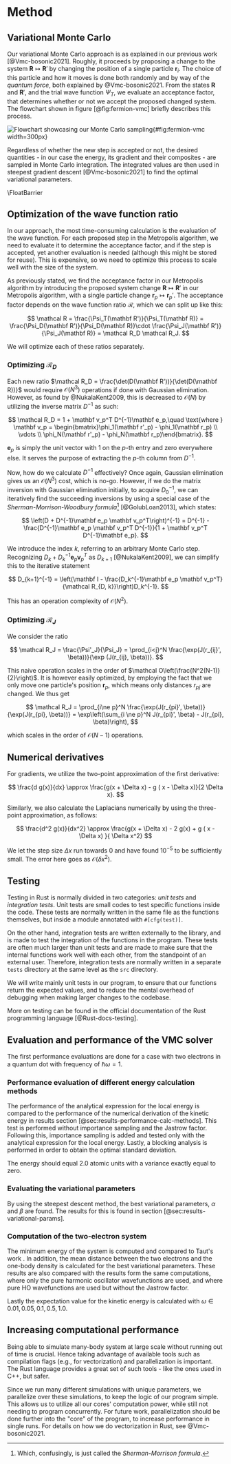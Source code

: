 # Method

## Variational Monte Carlo

Our variational Monte Carlo approach is as explained in our previous work [@Vmc-bosonic2021]. Roughly, it proceeds by proposing a change to the system $\mathbf R \mapsto \mathbf R'$ by changing the position of a single particle $\mathbf r_i$. The choice of this particle and how it moves is done both randomly and by way of the *quantum force*, both explained by @Vmc-bosonic2021. From the states $\mathbf R$ and $\mathbf R'$, and the trial wave function $\Psi_T$, we evaluate an acceptance factor, that determines whether or not we accept the proposed changed system. The flowchart shown in figure [@fig:fermion-vmc] briefly describes this process.

![Flowchart showcasing our Monte Carlo sampling](diagrams/fermion-vmc.png){#fig:fermion-vmc width=300px}

Regardless of whether the new step is accepted or not, the desired quantities - in our case the energy, its gradient and their composites - are sampled in Monte Carlo integration. The integrated values are then used in steepest gradient descent [@Vmc-bosonic2021] to find the optimal variational parameters.

\FloatBarrier

## Optimization of the wave function ratio

In our approach, the most time-consuming calculation is the evaluation of the wave function. For each proposed step in the Metropolis algorithm, we need to evaluate it to determine the acceptance factor, and if the step is accepted, yet another evaluation is needed (although this might be stored for reuse). This is expensive, so we need to optimize this process to scale well with the size of the system.

As previously stated, we find the acceptance factor in our Metropolis algorithm by introducing the proposed system change $\mathbf R \mapsto \mathbf R'$ in our Metropolis algorithm, with a single particle change $\mathbf r_p \mapsto \mathbf r_p'$. The acceptance factor depends on the wave function ratio $\mathcal R$, which we can split up like this:

$$ \mathcal R = \frac{\Psi_T(\mathbf R')}{\Psi_T(\mathbf R)} = \frac{\Psi_D(\mathbf R')}{\Psi_D(\mathbf R)}\cdot \frac{\Psi_J(\mathbf R')}{\Psi_J(\mathbf R)} = \mathcal R_D \mathcal R_J. $$

We will optimize each of these ratios separately.

### Optimizing $\mathcal R_D$

Each new ratio $\mathcal R_D = \frac{\det(D(\mathbf R'))}{\det(D(\mathbf R))}$ would require $\mathcal O(N^3)$ operations if done with Gaussian elimination. However, as found by @NukalaKent2009, this is decreased to $\mathcal O(N)$ by utilizing the inverse matrix $D^{-1}$ as such:

$$ \mathcal R_D = 1 + \mathbf v_p^T D^{-1}\mathbf e_p,\quad \text{where } \mathbf v_p = \begin{bmatrix}\phi_1(\mathbf r'_p) - \phi_1(\mathbf r_p) \\ \vdots \\ \phi_N(\mathbf r'_p) - \phi_N(\mathbf r_p)\end{bmatrix}. $$

$\mathbf e_p$ is simply the unit vector with $1$ on the $p$-th entry and zero everywhere else. It serves the purpose of extracting the $p$-th column from $D^{-1}$.

Now, how do we calculate $D^{-1}$ effectively? Once again, Gaussian elimination gives us an $\mathcal O(N^3)$ cost, which is no-go. However, if we do the matrix inversion with Gaussian elimination initially, to acquire $D_0^{-1}$, we can iteratively find the succeeding inversions by using a special case of the *Sherman-Morrison-Woodbury formula*[^smw] [@GolubLoan2013], which states:

$$ \left(D + D^{-1}\mathbf e_p \mathbf v_p^T\right)^{-1} = D^{-1} - \frac{D^{-1}\mathbf e_p \mathbf v_p^T D^{-1}}{1 + \mathbf v_p^T D^{-1}\mathbf e_p}. $$

We introduce the index $k$, referring to an arbitrary Monte Carlo step. Recognizing $D_k + D_k^{-1}\mathbf e_p \mathbf v_p^T$ as $D_{k+1}$ [@NukalaKent2009], we can simplify this to the iterative statement

$$ D_{k+1}^{-1} = \left(\mathbf I - \frac{D_k^{-1}\mathbf e_p \mathbf v_p^T}{\mathcal R_{D, k}}\right)D_k^{-1}. $$

This has an operation complexity of $\mathcal O(N^2)$.

[^smw]: Which, confusingly, is just called the *Sherman-Morrison formula*.

### Optimizing $\mathcal R_J$

We consider the ratio

$$ \mathcal R_J = \frac{\Psi'_J}{\Psi_J} = \prod_{i<j}^N \frac{\exp(J(r_{ij}', \beta))}{\exp (J(r_{ij}, \beta))}. $$

This naive operation scales in the order of $\mathcal O\left(\frac{N^2(N-1)}{2}\right)$. It is however easily optimized, by employing the fact that we only move one particle's position $\mathbf r_p$, which means only distances $r_{pj}$ are changed. We thus get

$$ \mathcal R_J = \prod_{i\ne p}^N \frac{\exp(J(r_{pi}', \beta))}{\exp(J(r_{pi}, \beta))} = \exp\left(\sum_{i \ne p}^N J(r_{pi}', \beta) - J(r_{pi}, \beta)\right), $$

which scales in the order of $\mathcal O(N-1)$ operations.


## Numerical derivatives

For gradients, we utilize the two-point approximation of the first derivative:

$$ \frac{d g(x)}{dx} \approx \frac{g(x + \Delta x) - g ( x - \Delta x)}{2 \Delta x}. $$

Similarly, we also calculate the Laplacians numerically by using the three-point approximation, as follows:

$$ \frac{d^2 g(x)}{dx^2} \approx \frac{g(x + \Delta x) - 2 g(x)  + g ( x - \Delta x) }{ \Delta x^2}  $$

We let the step size $\Delta x$ run towards $0$ and have found $10^{-5}$ to be sufficiently small. The error here goes as $\mathcal O(\delta x^2)$.

## Testing

Testing in Rust is normally divided in two categories: *unit tests* and *integration tests*. Unit tests are small codes to test specific functions inside the code. These tests are normally written in the same file as the functions themselves, but inside a module annotated with `#[cfg(test)]`.

On the other hand, integration tests are written externally to the library, and is made to test the integration of the functions in the program. These tests are often much larger than unit tests and are made to make sure that the internal functions work well with each other, from the standpoint of an external user. Therefore, integration tests are normally written in a separate `tests` directory at the same level as the `src` directory.

We will write mainly unit tests in our program, to ensure that our functions return the expected values, and to reduce the mental overhead of debugging when making larger changes to the codebase.

More on testing can be found in the official documentation of the Rust programming language [@Rust-docs-testing].

## Evaluation and performance of the VMC solver

The first performance evaluations are done for a case with two electrons in a quantum dot with frequency of $\hbar \omega = 1$.

###  Performance evaluation of different energy calculation methods

The performance of the analytical expression for the local energy is compared to the performance of the numerical derivation of the kinetic energy in results section [@sec:results-performance-calc-methods].  This test is performed without importance sampling and the Jastrow factor. Following this, importance sampling is added and tested only with the analytical expression for the local energy. Lastly, a blocking analysis is performed in order to obtain the optimal standard deviation.

The energy should equal 2.0 atomic units with a variance exactly equal to zero.

### Evaluating the variational parameters

By using the steepest descent method, the best variational parameters, $\alpha$ and $\beta$ are found. The results for this is found in section [@sec:results-variational-params].


### Computation of the two-electron system

The minimum energy of the system is computed and compared to Taut's work <!-- [@cite taut] -->. In addition, the mean distance between the two electrons and the one-body density is calculated for the best variational parameters. These results are also compared with the results form the same computations, where only the pure harmonic oscillator wavefunctions are used, and where pure HO wavefunctions are used but without the Jastrow factor.

Lastly the expectation value for the kinetic energy is calculated with $\omega \in {0.01, 0.05, 0.1, 0.5, 1.0}$.

## Increasing computational performance 

Being able to simulate many-body system at large scale without running out of time is crucial. Hence taking advantage of available tools such as compilation flags (e.g., for vectorization) and parallelization is important. The Rust language provides a great set of such tools - like the ones used in C++, but safer.

Since we run many different simulations with unique parameters, we parallelize over these simulations, to keep the logic of our program simple. This allows us to utilize all our cores' computation power, while still not needing to program concurrently. For future work, parallelization should be done further into the "core" of the program, to increase performance in single runs. For details on how we do vectorization in Rust, see @Vmc-bosonic2021.
